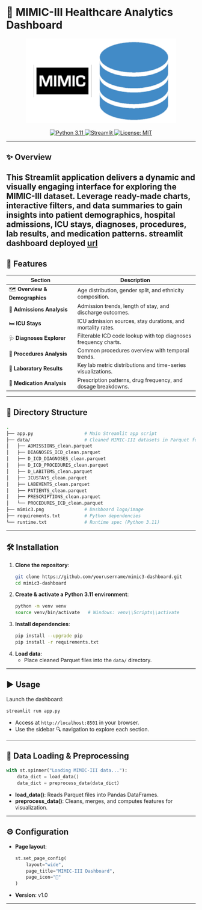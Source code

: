 # 🏥 MIMIC-III Healthcare Analytics Dashboard

<p align="center">
  <img src="mimic3.png" alt="MIMIC-III Dashboard" width="400"/>
</p>

<p align="center">
  <a href="https://www.python.org/">
    <img src="https://img.shields.io/badge/python-3.11-blue" alt="Python 3.11" />
  </a>
  <a href="https://streamlit.io/">
    <img src="https://img.shields.io/badge/streamlit-%E2%89%A5--1.0-orange" alt="Streamlit" />
  </a>
  <a href="LICENSE">
    <img src="https://img.shields.io/badge/license-MIT-green" alt="License: MIT" />
  </a>
</p>

---

## ✨ Overview

This **Streamlit** application delivers a dynamic and visually engaging interface for exploring the **MIMIC-III** dataset. Leverage ready-made charts, interactive filters, and data summaries to gain insights into patient demographics, hospital admissions, ICU stays, diagnoses, procedures, lab results, and medication patterns.
streamlit dashboard deployed [url](http://18.223.157.123:8501)
---

## 🚀 Features

| Section                  | Description                                                            |
|--------------------------|------------------------------------------------------------------------|
| 🗺️ **Overview & Demographics** | Age distribution, gender split, and ethnicity composition.            |
| 🏨 **Admissions Analysis**     | Admission trends, length of stay, and discharge outcomes.             |
| 🛏️ **ICU Stays**              | ICU admission sources, stay durations, and mortality rates.           |
| 🩺 **Diagnoses Explorer**      | Filterable ICD code lookup with top diagnoses frequency charts.       |
| 🔧 **Procedures Analysis**     | Common procedures overview with temporal trends.                      |
| 🔬 **Laboratory Results**      | Key lab metric distributions and time-series visualizations.          |
| 💊 **Medication Analysis**     | Prescription patterns, drug frequency, and dosage breakdowns.         |

---

## 📂 Directory Structure

```bash
.
├── app.py                   # Main Streamlit app script
├── data/                    # Cleaned MIMIC-III datasets in Parquet format
│   ├── ADMISSIONS_clean.parquet
│   ├── DIAGNOSES_ICD_clean.parquet
│   ├── D_ICD_DIAGNOSES_clean.parquet
│   ├── D_ICD_PROCEDURES_clean.parquet
│   ├── D_LABITEMS_clean.parquet
│   ├── ICUSTAYS_clean.parquet
│   ├── LABEVENTS_clean.parquet
│   ├── PATIENTS_clean.parquet
│   ├── PRESCRIPTIONS_clean.parquet
│   └── PROCEDURES_ICD_clean.parquet
├── mimic3.png               # Dashboard logo/image
├── requirements.txt         # Python dependencies
└── runtime.txt              # Runtime spec (Python 3.11)
```

---

## 🛠️ Installation

1. **Clone the repository**:
   ```bash
   git clone https://github.com/yourusername/mimic3-dashboard.git
   cd mimic3-dashboard
   ```
2. **Create & activate a Python 3.11 environment**:
   ```bash
   python -m venv venv
   source venv/bin/activate   # Windows: venv\\Scripts\\activate
   ```
3. **Install dependencies**:
   ```bash
   pip install --upgrade pip
   pip install -r requirements.txt
   ```
4. **Load data**:
   - Place cleaned Parquet files into the `data/` directory.

---

## ▶️ Usage

Launch the dashboard:
```bash
streamlit run app.py
```
- Access at `http://localhost:8501` in your browser.
- Use the sidebar 🔍 navigation to explore each section.

---

## 🧹 Data Loading & Preprocessing

```python
with st.spinner("Loading MIMIC-III data..."):
    data_dict = load_data()
    data_dict = preprocess_data(data_dict)
```
- **load_data()**: Reads Parquet files into Pandas DataFrames.
- **preprocess_data()**: Cleans, merges, and computes features for visualization.

---

## ⚙️ Configuration

- **Page layout**:
  ```python
  st.set_page_config(
      layout="wide",
      page_title="MIMIC-III Dashboard",
      page_icon="🏥"
  )
  ```
- **Version**: v1.0

---
